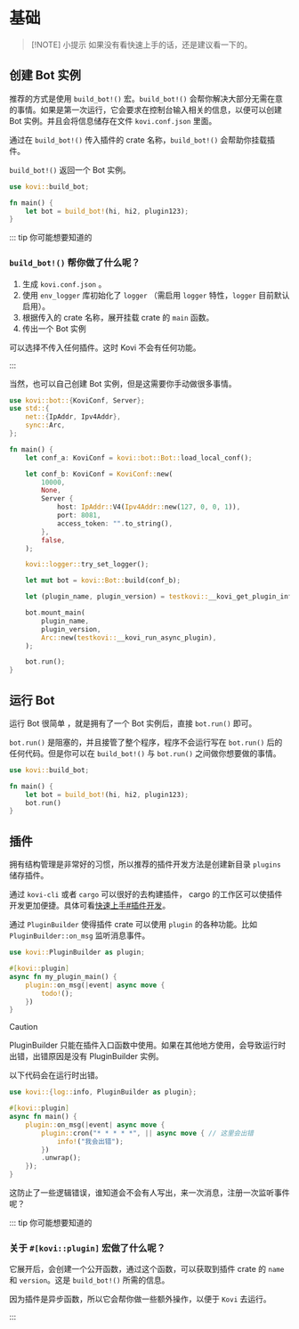 # 基础

> [!NOTE] 小提示
> 如果没有看快速上手的话，还是建议看一下的。

## 创建 Bot 实例

推荐的方式是使用 `build_bot!()` 宏。`build_bot!()` 会帮你解决大部分无需在意的事情。如果是第一次运行，它会要求在控制台输入相关的信息，以便可以创建 Bot 实例。并且会将信息储存在文件 `kovi.conf.json` 里面。

通过在 `build_bot!()` 传入插件的 crate 名称，`build_bot!()` 会帮助你挂载插件。

`build_bot!()` 返回一个 Bot 实例。

```rust
use kovi::build_bot;

fn main() {
    let bot = build_bot!(hi, hi2, plugin123);
}
```

::: tip 你可能想要知道的

### `build_bot!()` 帮你做了什么呢？

1. 生成 `kovi.conf.json` 。
2. 使用 `env_logger` 库初始化了 `logger` （需启用 `logger` 特性，`logger` 目前默认启用）。
3. 根据传入的 crate 名称，展开挂载 crate 的 `main` 函数。
4. 传出一个 Bot 实例

可以选择不传入任何插件。这时 Kovi 不会有任何功能。

:::

当然，也可以自己创建 Bot 实例，但是这需要你手动做很多事情。

```rust
use kovi::bot::{KoviConf, Server};
use std::{
    net::{IpAddr, Ipv4Addr},
    sync::Arc,
};

fn main() {
    let conf_a: KoviConf = kovi::bot::Bot::load_local_conf();

    let conf_b: KoviConf = KoviConf::new(
        10000,
        None,
        Server {
            host: IpAddr::V4(Ipv4Addr::new(127, 0, 0, 1)),
            port: 8081,
            access_token: "".to_string(),
        },
        false,
    );

    kovi::logger::try_set_logger();

    let mut bot = kovi::Bot::build(conf_b);

    let (plugin_name, plugin_version) = testkovi::__kovi_get_plugin_info();

    bot.mount_main(
        plugin_name,
        plugin_version,
        Arc::new(testkovi::__kovi_run_async_plugin),
    );

    bot.run();
}
```


## 运行 Bot

运行 Bot 很简单 ，就是拥有了一个 Bot 实例后，直接 `bot.run()` 即可。

`bot.run()` 是阻塞的，并且接管了整个程序，程序不会运行写在 `bot.run()` 后的任何代码。但是你可以在 `build_bot!()` 与 `bot.run()` 之间做你想要做的事情。

```rust
use kovi::build_bot;

fn main() {
    let bot = build_bot!(hi, hi2, plugin123);
    bot.run()
}
```

## 插件

拥有结构管理是非常好的习惯，所以推荐的插件开发方法是创建新目录 `plugins` 储存插件。

通过 `kovi-cli` 或者 `cargo` 可以很好的去构建插件， cargo 的工作区可以使插件开发更加便捷。具体可看[快速上手#插件开发](/start/fast#插件开发)。

通过 `PluginBuilder` 使得插件 crate 可以使用 `plugin` 的各种功能。比如 `PluginBuilder::on_msg` 监听消息事件。

```rust
use kovi::PluginBuilder as plugin;

#[kovi::plugin]
async fn my_plugin_main() {
    plugin::on_msg(|event| async move {
        todo!();
    })
}
```

> [!CAUTION]
> 
> PluginBuilder 只能在插件入口函数中使用。如果在其他地方使用，会导致运行时出错，出错原因是没有 PluginBuilder 实例。
>
> 以下代码会在运行时出错。
> 
> ```rust
> use kovi::{log::info, PluginBuilder as plugin};
> 
> #[kovi::plugin]
> async fn main() {
>     plugin::on_msg(|event| async move {
>         plugin::cron("* * * * *", || async move { // 这里会出错
>             info!("我会出错");
>         })
>         .unwrap();
>     });
> }
> ```
> 
> 这防止了一些逻辑错误，谁知道会不会有人写出，来一次消息，注册一次监听事件呢？
>

::: tip 你可能想要知道的

### 关于 ```#[kovi::plugin]``` 宏做了什么呢？

它展开后，会创建一个公开函数，通过这个函数，可以获取到插件 crate 的 `name` 和 `version`。这是 `build_bot!()` 所需的信息。

因为插件是异步函数，所以它会帮你做一些额外操作，以便于 `Kovi` 去运行。

:::
